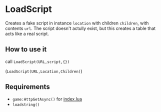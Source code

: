 # LoadScript
Creates a fake script in instance `location` with children `children`, with contents `url`. The script doesn't actully exist, but this creates a table that acts like a real script.

## How to use it
call `LoadScript(URL,script,{})`

(`LoadScript(URL,Location,Children)`)

## Requirements
- `game:HttpGetAsync()` for [index.lua](index.lua)
- `loadstring()`
